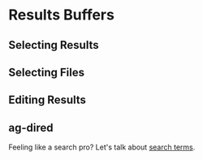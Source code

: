 # Results Buffers

## Selecting Results

## Selecting Files

## Editing Results

## ag-dired

Feeling like a search pro? Let's talk about [search terms]().
